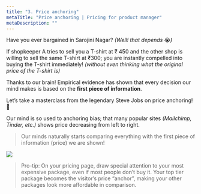 ```yaml
---
title: "3. Price anchoring"
metaTitle: "Price anchoring | Pricing for product manager"
metaDescription: ""
---
```


Have you ever bargained in Sarojini Nagar? *(Well! that depends* 😭*)* 

If shopkeeper A tries to sell you a T-shirt at ₹ 450 and the other shop is willing to sell the same T-shirt at ₹300; you are instantly compelled into buying the T-shirt immediately! *(without even thinking what the original price of the T-shirt is)*

Thanks to our brain! Empirical evidence has shown that every decision our mind makes is based on the **first piece of information**.

Let’s take a masterclass from the legendary Steve Jobs on price anchoring! 🎉

Our mind is so used to anchoring bias; that many popular sites *(Mailchimp, Tinder, etc.)* shows price decreasing from left to right.

> Our minds naturally starts comparing everything with the first piece of information (price) we are shown!


<div class="img-center img-70">

<img src="https://cdn.substack.com/image/fetch/w_1456,c_limit,f_auto,q_auto:good,fl_progressive:steep/https%3A%2F%2Fbucketeer-e05bbc84-baa3-437e-9518-adb32be77984.s3.amazonaws.com%2Fpublic%2Fimages%2F76f55b51-0001-474d-98e7-67a6761dbbfa_1098x717.png" />

</div>

> Pro-tip: On your pricing page, draw special attention to your most expensive package,  even if most people don’t buy it. Your top tier package becomes the visitor’s price “anchor”, making your other packages look more affordable in comparison.


 
